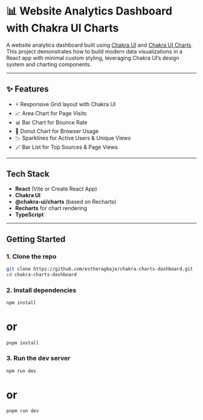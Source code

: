 # 📊 Website Analytics Dashboard with Chakra UI Charts

A website analytics dashboard built using [Chakra UI](https://chakra-ui.com/) and [Chakra UI Charts](https://chakra-ui.com/charts). This project demonstrates how to build modern data visualizations in a React app with minimal custom styling, leveraging Chakra UI’s design system and charting components.

---

## ✨ Features

- ⚡️ Responsive Grid layout with Chakra UI
- 📈 Area Chart for Page Visits
- 📊 Bar Chart for Bounce Rate
- 🍩 Donut Chart for Browser Usage
- 📉 Sparklines for Active Users & Unique Views
- 🪄 Bar List for Top Sources & Page Views
---

## Tech Stack

- **React** (Vite or Create React App)
- **Chakra UI**
- **@chakra-ui/charts** (based on Recharts)
- **Recharts** for chart rendering
- **TypeScript**

---

## Getting Started

### 1. Clone the repo

```bash
git clone https://github.com/estheragbaje/chakra-charts-dashboard.git
cd chakra-charts-dashboard
```

### 2. Install dependencies

`npm install`

# or

`pnpm install`

### 3. Run the dev server

`npm run dev`

# or

`pnpm run dev`
